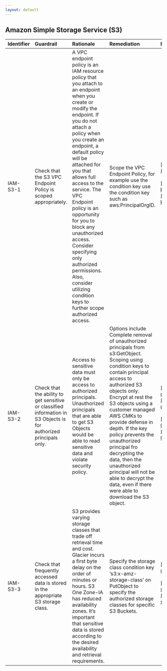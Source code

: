 ```yaml
---
layout: default
---
```




## Amazon Simple Storage Service (S3)

| Identifier   | Guardrail                                                                                                          | Rationale                                                                                                                                                                                                                                                                                                                                                                                                                                                                            | Remediation                                                                                                                                                                                                                                                                                                                                                                                                                                                                  | References                                                                                                                                                                                                                                                                                                                                                                                                                                                         | Policy              | IAM Actions          |
|:-------------|:-------------------------------------------------------------------------------------------------------------------|:-------------------------------------------------------------------------------------------------------------------------------------------------------------------------------------------------------------------------------------------------------------------------------------------------------------------------------------------------------------------------------------------------------------------------------------------------------------------------------------|:-----------------------------------------------------------------------------------------------------------------------------------------------------------------------------------------------------------------------------------------------------------------------------------------------------------------------------------------------------------------------------------------------------------------------------------------------------------------------------|:-------------------------------------------------------------------------------------------------------------------------------------------------------------------------------------------------------------------------------------------------------------------------------------------------------------------------------------------------------------------------------------------------------------------------------------------------------------------|:--------------------|:---------------------|
| IAM-S3-1     | Check that the S3 VPC Endpoint Policy is scoped appropriately.                                                     | A VPC endpoint policy is an IAM resource policy that you attach to an endpoint when you create or modify the endpoint. If you do not attach a policy when you create an endpoint, a default policy will be attached for you that allows full access to the service. The VPC Endpoint policy is an opportunity for you to block any unauthorized access. Consider specifying only authorized permissions. Also, consider utilizing condition keys to further scope authorized access. | Scope the VPC Endpoint Policy, for example use the condition key use the condition key such as aws:PrincipalOrgID.                                                                                                                                                                                                                                                                                                                                                           | [https://docs.aws.amazon.com/vpc/latest/userguide/vpc-endpoints-access.html](https://docs.aws.amazon.com/vpc/latest/userguide/vpc-endpoints-access.html)<br><br>[https://docs.aws.amazon.com/IAM/latest/UserGuide/reference_policies_condition-keys.html#condition-keys-principalorgid](https://docs.aws.amazon.com/IAM/latest/UserGuide/reference_policies_condition-keys.html#condition-keys-principalorgid)<br><br>                                             | VPC Endpoint Policy |                      |
| IAM-S3-2     | Check that the ability to get sensitive or classified information in S3 Objects is for authorized principals only. | Access to sensitive data must only be access to authorized principals. Unauthorized principals that are able to get S3 Objects would be able to read sensitive data and violate security policy.                                                                                                                                                                                                                                                                                     | Options include Complete removal of unauthorized principals from s3:GetObject. Scoping using condition keys to contain principal access to authorized S3 objects only. Encrypt at rest the S3 objects using a customer managed AWS CMKs to provide defense in depth. If the key policy prevents the unauthorized principal fro decrypting the data, then the unauthorized principal will not be able to decrypt the data, even if there were able to download the S3 object. | [https://aws.amazon.com/blogs/security/how-to-use-bucket-policies-and-apply-defense-in-depth-to-help-secure-your-amazon-s3-data/](https://aws.amazon.com/blogs/security/how-to-use-bucket-policies-and-apply-defense-in-depth-to-help-secure-your-amazon-s3-data/)<br><br>[https://docs.aws.amazon.com/IAM/latest/UserGuide/list_amazons3.html#amazons3-GetObject](https://docs.aws.amazon.com/IAM/latest/UserGuide/list_amazons3.html#amazons3-GetObject)<br><br> | nan                 | s3:GetObject<br><br> |
| IAM-S3-3     | Check that frequently accessed data is stored in the appropriate S3 storage class.                                 | S3 provides varying storage classes that trade off retrieval time and cost. Glacier incurs a first byte delay on the order of minutes or hours. S3 One Zone-IA has reduced availability zones. It’s important that sensitive data is stored according to the desired availability and retrieval requirements.                                                                                                                                                                        | Specify the storage class condition key ‘s3:x-amz-storage-class’ on PutObject to specify the authorized storage classes for specific S3 Buckets.                                                                                                                                                                                                                                                                                                                             | [https://aws.amazon.com/s3/storage-classes/](https://aws.amazon.com/s3/storage-classes/)<br><br>[https://docs.aws.amazon.com/IAM/latest/UserGuide/list_amazons3.html#amazons3-s3_x-amz-storage-class https://answers.amazon.com/questions/88994](https://docs.aws.amazon.com/IAM/latest/UserGuide/list_amazons3.html#amazons3-s3_x-amz-storage-class https://answers.amazon.com/questions/88994)<br><br>                                                           | nan                 |                      |